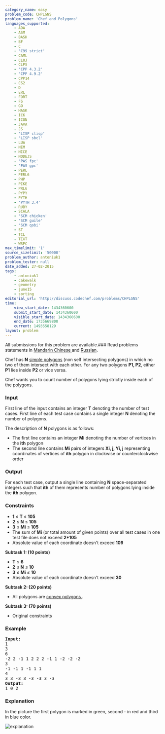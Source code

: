 ```yaml
---
category_name: easy
problem_code: CHPLGNS
problem_name: 'Chef and Polygons'
languages_supported:
    - ADA
    - ASM
    - BASH
    - BF
    - C
    - 'C99 strict'
    - CAML
    - CLOJ
    - CLPS
    - 'CPP 4.3.2'
    - 'CPP 4.9.2'
    - CPP14
    - CS2
    - D
    - ERL
    - FORT
    - FS
    - GO
    - HASK
    - ICK
    - ICON
    - JAVA
    - JS
    - 'LISP clisp'
    - 'LISP sbcl'
    - LUA
    - NEM
    - NICE
    - NODEJS
    - 'PAS fpc'
    - 'PAS gpc'
    - PERL
    - PERL6
    - PHP
    - PIKE
    - PRLG
    - PYPY
    - PYTH
    - 'PYTH 3.4'
    - RUBY
    - SCALA
    - 'SCM chicken'
    - 'SCM guile'
    - 'SCM qobi'
    - ST
    - TCL
    - TEXT
    - WSPC
max_timelimit: '1'
source_sizelimit: '50000'
problem_author: antoniuk1
problem_tester: null
date_added: 27-02-2015
tags:
    - antoniuk1
    - cakewalk
    - geometry
    - june15
    - sorting
editorial_url: 'http://discuss.codechef.com/problems/CHPLGNS'
time:
    view_start_date: 1434360600
    submit_start_date: 1434360600
    visible_start_date: 1434360600
    end_date: 1735669800
    current: 1493558129
layout: problem
---
```

All submissions for this problem are available.###  Read problems statements in [Mandarin Chinese ](http://www.codechef.com/download/translated/JUNE15/mandarin/CHPLGNS.pdf) and [Russian](http://www.codechef.com/download/translated/JUNE15/russian/CHPLGNS.pdf).

Chef has **N** [simple polygons](http://en.wikipedia.org/wiki/Simple_polygon) (non self intersecting polygons) in which no two of them intersect with each other. For any two polygons **P1, P2**, either **P1** lies inside **P2** or vice versa.

Chef wants you to count number of polygons lying strictly inside each of the polygons.

### Input

First line of the input contains an integer **T** denoting the number of test cases. First line of each test case contains a single integer **N** denoting the number of polygons.

The description of **N** polygons is as follows:

- The first line contains an integer **Mi** denoting the number of vertices in the **ith** polygon
- The second line contains **Mi** pairs of integers **Xi, j, Yi, j** representing coordinates of vertices of **ith**  polygon in clockwise or counterclockwise order

### Output

For each test case, output a single line containing **N** space-separated integers such that **ith** of them represents number of polygons lying inside the **ith** polygon.

### Constraints

- **1** ≤ **T** ≤ **105**
- **2** ≤ **N** ≤ **105**
- **3** ≤ **Mi** ≤ **105**
- The sum of **Mi** (or total amount of given points) over all test cases in one test file does not exceed **2\*105**
- Absolute value of each coordinate doesn't exceed **109**



**Subtask 1: (10 points)**

- **T** ≤ **6**
- **2** ≤ **N** ≤ **10**
- **3** ≤ **Mi** ≤ **10**
- Absolute value of each coordinate doesn't exceed **30**

 
**Subtask 2: (20 points)**

- All polygons are [ convex polygons ](http://en.wikipedia.org/wiki/Convex_polygon).

 
**Subtask 3: (70 points)**

- Original constraints

### Example

<pre><b>Input:</b>
1
3
6
-2 2 -1 1 2 2 2 -1 1 -2 -2 -2
3
-1 -1 1 -1 1 1
4
3 3 -3 3 -3 -3 3 -3
<b>Output:</b>
1 0 2
</pre>
### Explanation

In the picture the first polygon is marked in green, second - in red and third in blue color.

![explanation](http://www.codechef.com/download/JUNE15/CHPLGNS.jpg)
